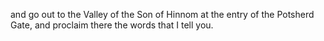 and go out to the Valley of the Son of Hinnom at the entry of the Potsherd Gate, and proclaim there the words that I tell you.
